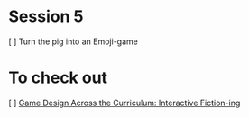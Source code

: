 # Session 5

[ ] Turn the pig into an Emoji-game



# To check out

[ ] [Game Design Across the Curriculum: Interactive Fiction-ing](http://educatorinnovator.org/webinars/game-design-across-the-curriculum-interactive-fiction-ing-part-2/)